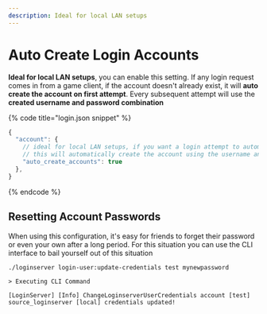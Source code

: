 ```yaml
---
description: Ideal for local LAN setups
---
```


# Auto Create Login Accounts

**Ideal for local LAN setups**, you can enable this setting. If any login request comes in from a game client, if the account doesn't already exist, it will **auto create the account on first attempt**. Every subsequent attempt will use the **created username and password combination**&#x20;

{% code title="login.json snippet" %}
```javascript
{
  "account": {
    // ideal for local LAN setups, if you want a login attempt to automatically create an account
    // this will automatically create the account using the username and password if it doesn't exist
    "auto_create_accounts": true
  },
}
```
{% endcode %}

## Resetting Account Passwords

When using this configuration, it's easy for friends to forget their password or even your own after a long period. For this situation you can use the CLI interface to bail yourself out of this situation

```
./loginserver login-user:update-credentials test mynewpassword

> Executing CLI Command

[LoginServer] [Info] ChangeLoginserverUserCredentials account [test] source_loginserver [local] credentials updated!
```

